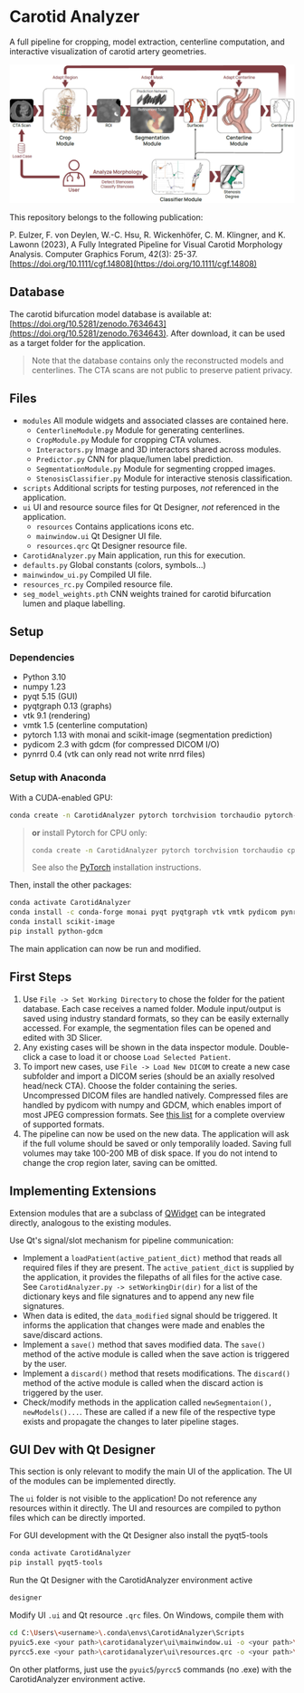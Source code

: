 # Carotid Analyzer

A full pipeline for cropping, model extraction, centerline computation, and interactive visualization of carotid artery geometries.

![Pipeline Overview](./img/carotid_pipeline.png)

This repository belongs to the following publication:

P. Eulzer,  F. von Deylen,  W.-C. Hsu,  R. Wickenhöfer,  C. M. Klingner,  and K. Lawonn (2023), A Fully Integrated Pipeline for Visual Carotid Morphology Analysis. Computer Graphics Forum, 42(3): 25-37. [https://doi.org/10.1111/cgf.14808](https://doi.org/10.1111/cgf.14808)

## Database
The carotid bifurcation model database is available at: [https://doi.org/10.5281/zenodo.7634643](https://doi.org/10.5281/zenodo.7634643). After download, it can be used as a target folder for the application.

> Note that the database contains only the reconstructed models and centerlines. The CTA scans are not public to preserve patient privacy.

## Files

- `modules` All module widgets and associated classes are contained here.
  - `CenterlineModule.py` Module for generating centerlines.
  - `CropModule.py` Module for cropping CTA volumes.
  - `Interactors.py` Image and 3D interactors shared across modules.
  - `Predictor.py` CNN for plaque/lumen label prediction.
  - `SegmentationModule.py` Module for segmenting cropped images.
  - `StenosisClassifier.py` Module for interactive stenosis classification.
- `scripts` Additional scripts for testing purposes, *not* referenced in the application.
- `ui` UI and resource source files for Qt Designer, *not* referenced in the application.
  - `resources` Contains applications icons etc.
  - `mainwindow.ui` Qt Designer UI file.
  - `resources.qrc` Qt Designer resource file.
- `CarotidAnalyzer.py` Main application, run this for execution.
- `defaults.py` Global constants (colors, symbols...)
- `mainwindow_ui.py` Compiled UI file.
- `resources_rc.py` Compiled resource file.
- `seg_model_weights.pth` CNN weights trained for carotid bifurcation lumen and plaque labelling.

## Setup

### Dependencies

- Python 3.10
- numpy 1.23
- pyqt 5.15 (GUI)
- pyqtgraph 0.13 (graphs)
- vtk 9.1 (rendering)
- vmtk 1.5 (centerline computation)
- pytorch 1.13 with monai and scikit-image (segmentation prediction)
- pydicom 2.3 with gdcm (for compressed DICOM I/O)
- pynrrd 0.4 (vtk can only read not write nrrd files)

### Setup with Anaconda

With a CUDA-enabled GPU:

```bash
conda create -n CarotidAnalyzer pytorch torchvision torchaudio pytorch-cuda=11.7 -c pytorch -c nvidia
```

> **or** install Pytorch for CPU only:
>
> ```bash
> conda create -n CarotidAnalyzer pytorch torchvision torchaudio cpuonly -c pytorch
> ```
> See also the [PyTorch](https://pytorch.org/get-started/locally/) installation instructions.

Then, install the other packages:

```bash
conda activate CarotidAnalyzer
conda install -c conda-forge monai pyqt pyqtgraph vtk vmtk pydicom pynrrd
conda install scikit-image
pip install python-gdcm
```

The main application can now be run and modified.

## First Steps

1. Use `File -> Set Working Directory` to chose the folder for the patient database. Each case receives a named folder. Module input/output is saved using industry standard formats, so they can be easily externally accessed. For example, the segmentation files can be opened and edited with 3D Slicer.
2. Any existing cases will be shown in the data inspector module. Double-click a case to load it or choose `Load Selected Patient`.
3. To import new cases, use `File -> Load New DICOM` to create a new case subfolder and import a DICOM series (should be an axially resolved head/neck CTA). Choose the folder containing the series. Uncompressed  DICOM files are handled natively. Compressed files are handled by pydicom with numpy and GDCM, which enables import of most JPEG compression formats. See [this list](https://pydicom.github.io/pydicom/stable/old/image_data_handlers.html#guide-compressed) for a complete overview of supported formats.
4. The pipeline can now be used on the new data. The application will ask if the full volume should be saved or only temporalily loaded. Saving full volumes may take 100-200 MB of disk space. If you do not intend to change the crop region later, saving can be omitted.

## Implementing Extensions

Extension modules that are a subclass of [QWidget](https://doc.qt.io/qtforpython-5/PySide2/QtWidgets/QWidget.html) can be integrated directly, analogous to the existing modules.

Use Qt's signal/slot mechanism for pipeline communication:

- Implement a `loadPatient(active_patient_dict)` method that reads all required files if they are present. The `active_patient_dict` is supplied by the application, it provides the filepaths of all files for the active case. See `CarotidAnalyzer.py -> setWorkingDir(dir)` for a list of the dictionary keys and file signatures and to append any new file signatures.
- When data is edited, the `data_modified` signal should be triggered. It informs the application that changes were made and enables the save/discard actions.
- Implement a `save()` method that saves modified data. The `save()` method of the active module is called when the save action is triggered by the user. 
- Implement a `discard()` method that resets modifications. The `discard()` method of the active module is called when the discard action is triggered by the user.
- Check/modify methods in the application called `newSegmentaion(), newModels()...`. These are called if a new file of the respective type exists and propagate the changes to later pipeline stages.

## GUI Dev with Qt Designer

This section is only relevant to modify the main UI of the application. The UI of the modules can be implemented directly.

The `ui` folder is not visible to the application! Do not reference any resources within it directly. The UI and resources are compiled to python files which can be directly imported.

For GUI development with the Qt Designer also install the pyqt5-tools

```bash
conda activate CarotidAnalyzer
pip install pyqt5-tools
```

Run the Qt Designer with the CarotidAnalyzer environment active

```bash
designer
```

Modify UI `.ui` and Qt resource `.qrc` files. On Windows, compile them with

```bash
cd C:\Users\<username>\.conda\envs\CarotidAnalyzer\Scripts
pyuic5.exe <your path>\carotidanalyzer\ui\mainwindow.ui -o <your path>\carotidanalyzer\mainwindow_ui.py
pyrcc5.exe <your path>\carotidanalyzer\ui\resources.qrc -o <your path>\carotidanalyzer\resources_rc.py
```

On other platforms, just use the `pyuic5`/`pyrcc5` commands (no .exe) with the CarotidAnalyzer environment active.
